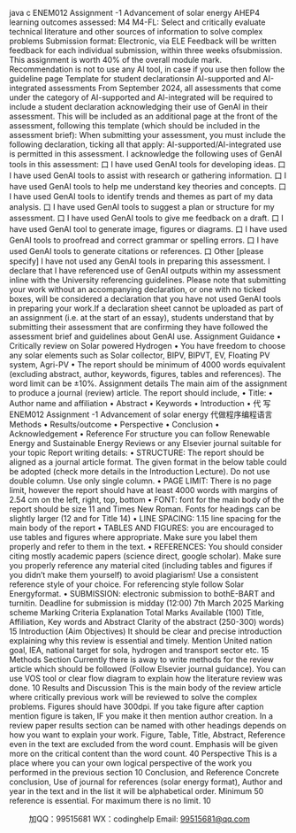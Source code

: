 java c
ENEM012 Assignment -1 
Advancement of solar energy 
AHEP4 learning outcomes assessed: 
M4  M4-FL: Select and critically   evaluate technical   literature   and   other   sources   of   information   to   solve complex problems
Submission format: Electronic, via ELE
Feedback will   be   written feedback for each individual submission, within three   weeks ofsubmission.   This   assignment   is   worth   40% of   the   overall   module   mark.
Recommendation is not to use any AI tool, in case if you use then follow the guideline page 
Template for student declarationsin AI-supported and AI-integrated assessments 
From September 2024, all assessments that   come   under   the   category   of   AI-supported   and   AI-integrated will   be   required to   include a student declaration   acknowledging their   use   of   GenAI   in   their assessment. This will be included as an additional page at the front of the assessment, following this template (which should be included in the assessment brief): 
When submitting your assessment, you must include the following declaration, ticking all that apply: 
AI-supported/AI-integrated use is permitted in this assessment. I acknowledge the following uses of GenAI tools in this assessment: 
口 I have used GenAI tools for developing ideas. 
口 I have used GenAI tools to assist with research or gathering information. 
口 I have used GenAI tools to help me understand key theories and concepts. 
口 I have used GenAI tools to identify trends and themes as part of my data analysis. 
口 I have used GenAI tools to suggest a plan or structure for my assessment. 
口 I have used GenAI tools to give me feedback on a draft. 
口 I have used GenAI tool to generate image, figures or diagrams. 
口 I have used GenAI tools to proofread and correct grammar or spelling errors. 
口 I have used GenAI tools to generate citations or references. 
口 Other [please specify] 
I have not used any GenAI tools in preparing this assessment. 
I declare that I have referenced use of GenAI outputs within my assessment inline with the University referencing guidelines. 
Please note that submitting your work without an accompanying declaration, or one with no ticked boxes, will be considered a declaration that you have not used GenAI tools in preparing your work.If a declaration sheet cannot be uploaded as part of an assignment (i.e. at the start of an essay), students understand that by submitting their assessment that are confirming they have followed the assessment brief and guidelines about GenAI use. 
Assignment Guidance 
•          Critically   review   on   Solar   powered   Hydrogen
•          You have freedom to choose   any   solar   elements   such   as   Solar   collector, BIPV,   BIPVT,   EV,   Floating   PV system, Agri-PV
•          The    report   should   be   minimum   of   4000   words   equivalent   (excluding   abstract,   author,   keywords,   figures, tables and references). The word limit can be ±10%.
Assignment details 
The main aim of   the assignment to produce a   journal (review) article.   The   report   should   include,
•            Title:
•          Author   name   and   affiliation
•            Abstract
•            Keywords
•            Introduction
•          代 写ENEM012 Assignment -1 Advancement of solar energy
代做程序编程语言  Methods
•          Results/outcome
•            Perspective
•            Conclusion
•          Acknowledgement
•            Reference
For   structure   you   can   follow Renewable Energy and Sustainable Energy Reviews or any Elsevier journal suitable for your topic 
Report writing details: 
• STRUCTURE: The report should be aligned as a   journal article format. The   given   format   in   the below table could be adopted (check more details in the Introduction Lecture). Do not use   double column. Use only single   column.
• PAGE LIMIT: There is no page limit, however the report should have at least   4000   words   with margins   of   2.54 cm   on   the   left, right, top, bottom
• FONT: font for the main body of   the report should be size   11   and   Times New Roman.   Fonts   for headings can be slightly larger (12   and   for   Title   14)
• LINE SPACING:   1.15 line spacing for the main body of   the report
• TABLES AND FIGURES: you are encouraged to use tables and figures where   appropriate. Make sure you label them properly and refer to them in the text.
• REFERENCES: You should consider citing mostly academic papers (science direct, google   scholar). Make sure you properly reference any material cited (including tables and figures if   you didn’t make them yourself) to avoid plagiarism! Use a   consistent reference   style   of   your choice. For   referencing   style   follow Solar Energyformat.
• SUBMISSION: electronic submission to   bothE-BART and turnitin. Deadline for submission   is midday (12:00) 7th March 2025 
Marking scheme 
Marking Criteria 
Explanation 
Total 
Marks 
Available 
(100) 
Title, Affiliation, Key words and Abstract 
Clarity of the abstract (250-300) words) 
15 
Introduction    (Aim     Objectives) It should be clear and precise introduction explaining   why    this review is       essential and    timely. Mention United    nation goal,       IEA,    national target       for sola, hydrogen and transport sector etc. 
15 
Methods Section Currently there is away to write methods for the review   article which should be followed (Follow Elsevier journal guidance). You can use VOS tool or clear flow diagram to explain how the literature review was done. 
10 
Results and 
Discussion This is the main body of the review article where critically previous work will be reviewed to solve the   complex problems. Figures should have 300dpi. 
If you take figure after caption mention figure is taken, IF you make it then mention author creation. In a review paper results section can be named with other headings depends on how you want to explain your work. Figure, Table, Title, Abstract, Reference even in the text are excluded from the word count. Emphasis will be given more on the critical content than the word count. 
40 
Perspective This    is a place where you can your own logical perspective of the work you performed in the previous section 
10 
Conclusion, and 
Reference Concrete conclusion, Use of journal for references (solar energy format), Author and year in the text and   in the list it will be alphabetical order. 
Minimum    50    reference is essential. For maximum there is no limit. 
10 



         
加QQ：99515681  WX：codinghelp  Email: 99515681@qq.com
